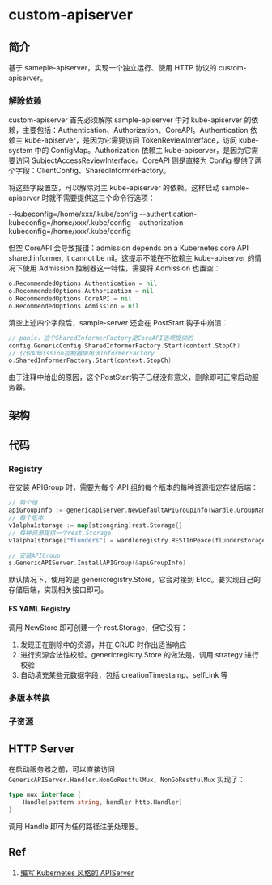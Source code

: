 # custom-apiserver

## 简介

基于 sameple-apiserver，实现一个独立运行、使用 HTTP 协议的 custom-apiserver。

### 解除依赖

custom-apiserver 首先必须解除 sample-apiserver 中对 kube-apiserver 的依赖，主要包括：Authentication、Authorization、CoreAPI。Authentication 依赖主 kube-apiserver，是因为它需要访问 TokenReviewInterface，访问 kube-system 中的 ConfigMap。Authorization 依赖主 kube-apiserver，是因为它需要访问 SubjectAccessReviewInterface。CoreAPI 则是直接为 Config 提供了两个字段：ClientConfig、SharedInformerFactory。

将这些字段置空，可以解除对主 kube-apiserver 的依赖。这样启动 sample-apiserver 时就不需要提供这三个命令行选项：

--kubeconfig=/home/xxx/.kube/config
--authentication-kubeconfig=/home/xxx/.kube/config
--authorization-kubeconfig=/home/xxx/.kube/config

但空 CoreAPI 会导致报错：admission depends on a Kubernetes core API shared  informer, it cannot be  nil。这提示不能在不依赖主 kube-apiserver 的情况下使用 Admission 控制器这一特性，需要将 Admission 也置空：

```go
o.RecommendedOptions.Authentication = nil
o.RecommendedOptions.Authorization = nil
o.RecommendedOptions.CoreAPI = nil
o.RecommendedOptions.Admission = nil
```

清空上述四个字段后，sample-server 还会在 PostStart 钩子中崩溃：

```go
// panic，这个SharedInformerFactory是CoreAPI选项提供的
config.GenericConfig.SharedInformerFactory.Start(context.StopCh)
// 仅仅Admission控制器使用该InformerFactory
o.SharedInformerFactory.Start(context.StopCh)
```

由于注释中给出的原因，这个PostStart钩子已经没有意义，删除即可正常启动服务器。



## 架构



## 代码

### Registry

在安装 APIGroup 时，需要为每个 API 组的每个版本的每种资源指定存储后端：

```go
// 每个组
apiGroupInfo := genericapiserver.NewDefaultAPIGroupInfo(wardle.GroupName, Scheme, metav1.ParameterCodec, Codecs)
// 每个版本
v1alpha1storage := map[stcongring]rest.Storage{}
// 每种资源提供一个rest.Storage
v1alpha1storage["flunders"] = wardleregistry.RESTInPeace(flunderstorage.NewREST(Scheme, c.GenericConfig.RESTOptionsGetter))
 
// 安装APIGroup
s.GenericAPIServer.InstallAPIGroup(&apiGroupInfo)
```

默认情况下，使用的是 genericregistry.Store，它会对接到 Etcd。要实现自己的存储后端，实现相关接口即可。

#### FS YAML Registry

调用 NewStore 即可创建一个 rest.Storage，但它没有：

1. 发现正在删除中的资源，并在 CRUD 时作出适当响应
2. 进行资源合法性校验。genericregistry.Store 的做法是，调用 strategy 进行校验
3. 自动填充某些元数据字段，包括 creationTimestamp、selfLink 等

### 多版本转换





### 子资源





## HTTP Server

在启动服务器之前，可以直接访问 `GenericAPIServer.Handler.NonGoRestfulMux`，`NonGoRestfulMux` 实现了：

```go
type mux interface {
    Handle(pattern string, handler http.Handler)
}
```

调用 Handle 即可为任何路径注册处理器。



## Ref

1. [编写 Kubernetes 风格的 APIServer](https://blog.gmem.cc/kubernetes-style-apiserver)


